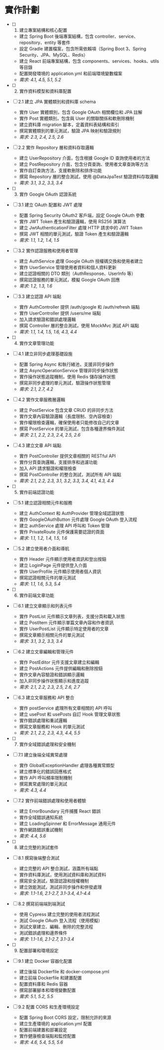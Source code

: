 # 實作計劃

- [ ] 1. 建立專案結構和核心配置
  - 建立 Spring Boot 後端專案結構，包含 controller、service、repository、entity 等套件
  - 設定 Gradle 建置檔案，包含所需依賴項（Spring Boot 3、Spring Security、JPA、MySQL、Redis）
  - 建立 React 前端專案結構，包含 components、services、hooks、utils 等目錄
  - 配置開發環境的 application.yml 和前端環境變數檔案
  - _需求: 4.1, 4.5, 5.1, 5.2_

- [ ] 2. 實作資料模型和資料庫配置
- [ ] 2.1 建立 JPA 實體類別和資料庫 schema
  - 實作 User 實體類別，包含 Google OAuth 相關欄位和 JPA 註解
  - 實作 Post 實體類別，包含與 User 的關聯關係和軟刪除機制
  - 建立資料庫 migration 腳本，定義資料表結構和索引
  - 撰寫實體類別的單元測試，驗證 JPA 映射和驗證規則
  - _需求: 2.3, 2.4, 2.5, 2.6_

- [ ] 2.2 實作 Repository 層和資料存取邏輯
  - 建立 UserRepository 介面，包含根據 Google ID 查詢使用者的方法
  - 建立 PostRepository 介面，包含分頁查詢、使用者文章查詢等方法
  - 實作自訂查詢方法，支援軟刪除和排序功能
  - 撰寫 Repository 層的整合測試，使用 @DataJpaTest 驗證資料存取邏輯
  - _需求: 3.1, 3.2, 3.3, 3.4_

- [ ] 3. 實作 Google OAuth 認證系統
- [ ] 3.1 建立 OAuth 配置和 JWT 處理
  - 配置 Spring Security OAuth2 客戶端，設定 Google OAuth 參數
  - 實作 JWT Token 產生和驗證邏輯，使用 RS256 演算法
  - 建立 JwtAuthenticationFilter 處理 HTTP 請求中的 JWT Token
  - 撰寫 JWT 相關的單元測試，驗證 Token 產生和驗證邏輯
  - _需求: 1.1, 1.2, 1.4, 1.5_

- [ ] 3.2 實作認證服務和使用者管理
  - 建立 AuthService 處理 Google OAuth 授權碼交換和使用者建立
  - 實作 UserService 管理使用者資料和個人資料更新
  - 建立認證相關的 DTO 類別（AuthResponse、UserInfo 等）
  - 撰寫認證服務的單元測試，模擬 Google OAuth 回應
  - _需求: 1.2, 1.3, 1.6_

- [ ] 3.3 建立認證 API 端點
  - 實作 AuthController 提供 /auth/google 和 /auth/refresh 端點
  - 實作 UserController 提供 /users/me 端點
  - 加入請求驗證和錯誤處理邏輯
  - 撰寫 Controller 層的整合測試，使用 MockMvc 測試 API 端點
  - _需求: 1.1, 1.4, 1.5, 1.6, 4.3, 4.4_

- [ ] 4. 實作文章管理功能
- [ ] 4.1 建立非同步處理基礎設施
  - 配置 Spring Async 和執行緒池，支援非同步操作
  - 建立 AsyncOperationService 管理非同步操作狀態
  - 實作操作狀態追蹤機制，使用 Redis 儲存操作狀態
  - 撰寫非同步處理的單元測試，驗證操作狀態管理
  - _需求: 2.1, 2.7, 4.2_

- [ ] 4.2 實作文章服務層邏輯
  - 建立 PostService 包含文章 CRUD 的非同步方法
  - 實作文章內容驗證邏輯（長度限制、空內容檢查）
  - 實作權限檢查邏輯，確保使用者只能修改自己的文章
  - 撰寫 PostService 的單元測試，包含各種邊界條件測試
  - _需求: 2.1, 2.2, 2.3, 2.4, 2.5, 2.6_

- [ ] 4.3 建立文章 API 端點
  - 實作 PostController 提供文章相關的 RESTful API
  - 實作分頁查詢邏輯，支援排序和過濾功能
  - 加入 API 請求驗證和權限檢查
  - 撰寫 PostController 的整合測試，測試所有 API 端點
  - _需求: 2.1, 2.2, 2.3, 3.1, 3.2, 3.3, 3.4, 4.1, 4.3, 4.4_

- [ ] 5. 實作前端認證功能
- [ ] 5.1 建立認證相關元件和服務
  - 建立 AuthContext 和 AuthProvider 管理全域認證狀態
  - 實作 GoogleOAuthButton 元件處理 Google OAuth 登入流程
  - 建立 authService 處理 API 呼叫和 Token 管理
  - 實作 PrivateRoute 元件保護需要認證的頁面
  - _需求: 1.1, 1.2, 1.4, 1.5, 1.6_

- [ ] 5.2 建立使用者介面和導航
  - 實作 Header 元件顯示使用者資訊和登出按鈕
  - 建立 LoginPage 元件提供登入介面
  - 實作 UserProfile 元件顯示使用者個人資訊
  - 撰寫認證相關元件的單元測試
  - _需求: 1.1, 1.6, 5.3, 5.4_

- [ ] 6. 實作前端文章功能
- [ ] 6.1 建立文章顯示和列表元件
  - 實作 PostList 元件顯示文章列表，支援分頁和載入狀態
  - 建立 PostItem 元件顯示單篇文章內容和作者資訊
  - 實作 UserPostList 元件顯示特定使用者的文章
  - 撰寫文章顯示相關元件的單元測試
  - _需求: 3.1, 3.2, 3.3, 3.4_

- [ ] 6.2 建立文章編輯和管理元件
  - 實作 PostEditor 元件支援文章建立和編輯
  - 建立 PostActions 元件提供編輯和刪除按鈕
  - 實作文章內容驗證和錯誤顯示邏輯
  - 加入非同步操作狀態顯示和進度追蹤
  - _需求: 2.1, 2.2, 2.3, 2.5, 2.6, 2.7_

- [ ] 6.3 建立文章服務和 API 整合
  - 實作 postService 處理所有文章相關的 API 呼叫
  - 建立 usePost 和 usePosts 自訂 Hook 管理文章狀態
  - 實作錯誤處理和重試邏輯
  - 撰寫文章服務和 Hook 的單元測試
  - _需求: 2.1, 2.2, 2.3, 4.3, 4.4, 5.5_

- [ ] 7. 實作全域錯誤處理和安全機制
- [ ] 7.1 建立後端全域異常處理
  - 實作 GlobalExceptionHandler 處理各種異常類型
  - 建立標準化的錯誤回應格式
  - 實作 API 呼叫頻率限制機制
  - 撰寫異常處理的單元測試
  - _需求: 4.3, 4.4_

- [ ] 7.2 實作前端錯誤處理和使用者體驗
  - 建立 ErrorBoundary 元件捕獲 React 錯誤
  - 實作全域錯誤通知系統
  - 建立 LoadingSpinner 和 ErrorMessage 通用元件
  - 實作網路錯誤重試機制
  - _需求: 4.4, 5.6_

- [ ] 8. 建立完整的測試套件
- [ ] 8.1 撰寫後端整合測試
  - 建立完整的 API 整合測試，涵蓋所有端點
  - 實作資料庫測試，使用測試資料庫和測試資料
  - 撰寫安全測試，驗證認證和授權機制
  - 建立效能測試，測試非同步操作和併發處理
  - _需求: 1.1-1.6, 2.1-2.7, 3.1-3.4, 4.1-4.4_

- [ ] 8.2 撰寫前端端到端測試
  - 使用 Cypress 建立完整的使用者流程測試
  - 測試 Google OAuth 登入流程（使用模擬）
  - 測試文章建立、編輯、刪除的完整流程
  - 測試錯誤處理和邊界條件
  - _需求: 1.1-1.6, 2.1-2.7, 3.1-3.4_

- [ ] 9. 配置部署和環境設定
- [ ] 9.1 建立 Docker 容器化配置
  - 建立後端 Dockerfile 和 docker-compose.yml
  - 建立前端 Dockerfile 和建置配置
  - 配置資料庫和 Redis 容器
  - 撰寫部署腳本和環境變數配置
  - _需求: 5.1, 5.2, 5.5_

- [ ] 9.2 配置 CORS 和生產環境設定
  - 配置 Spring Boot CORS 設定，限制允許的來源
  - 建立生產環境的 application.yml 配置
  - 配置前端建置和部署設定
  - 實作健康檢查端點和監控配置
  - _需求: 4.6, 5.4, 5.5, 5.6_